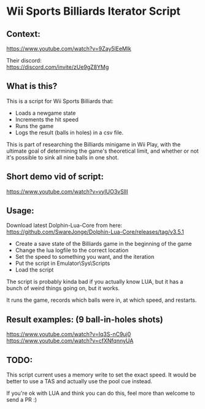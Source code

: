 # Wii Sports Billiards Iterator Script

## Context:  
https://www.youtube.com/watch?v=9Zay5lEeMlk

Their discord:  
https://discord.com/invite/zUe9gZ8YMg

## What is this?
This is a script for Wii Sports Billiards that:
 - Loads a newgame state
 - Increments the hit speed
 - Runs the game
 - Logs the result (balls in holes) in a csv file.

This is part of researching the Billiards minigame in Wii Play, with the ultimate goal of determining the game's theoretical limit, and whether or not it's possible to sink all nine balls in one shot.

## Short demo vid of script:
https://www.youtube.com/watch?v=vyIUO3vSlII

## Usage:

Download latest Dolphin-Lua-Core from here: 
https://github.com/SwareJonge/Dolphin-Lua-Core/releases/tag/v3.5.1

- Create a save state of the Billiards game in the beginning of the game
- Change the lua logfile to the correct location
- Set the speed to something you want, and the iteration
- Put the script in Emulator\Sys\Scripts
- Load the script

The script is probably kinda bad if you actually know LUA, but it has a bunch of weird things going on, but it works.

It runs the game, records which balls were in, at which speed, and restarts.

## Result examples: (9 ball-in-holes shots)

https://www.youtube.com/watch?v=Iq3S-nC9uj0   
https://www.youtube.com/watch?v=cfXNfqnnyUA   

## TODO:

This script current uses a memory write to set the exact speed.
It would be better to use a TAS and actually use the pool cue instead.

If you're ok with LUA and think you can do this, feel more than welcome to send a PR :)